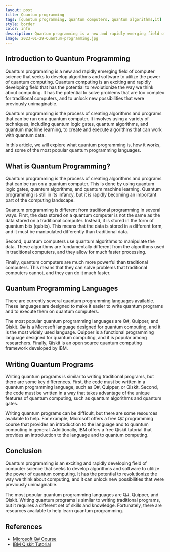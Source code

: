 ```yaml
---
layout: post
title: Quantum programming
tags: [quantum programming, quantum computers, quantum algorithms,it]
style: border
color: info
description: Quantum programming is a new and rapidly emerging field of computer science that seeks to develop algorithms and software to utilize the power of quantum computing. Quantum computing is an exciting and rapidly developing field that has the potential to revolutionize the way we think about computing. It has the potential to solve problems that are too complex for traditional computers, and to unlock new possibilities that were previously unimaginable.
image: 2023-01-29-Quantum-programming.jpg
---
```

## Introduction to Quantum Programming

Quantum programming is a new and rapidly emerging field of computer science that seeks to develop algorithms and software to utilize the power of quantum computing. Quantum computing is an exciting and rapidly developing field that has the potential to revolutionize the way we think about computing. It has the potential to solve problems that are too complex for traditional computers, and to unlock new possibilities that were previously unimaginable.

Quantum programming is the process of creating algorithms and programs that can be run on a quantum computer. It involves using a variety of techniques, including quantum logic gates, quantum algorithms, and quantum machine learning, to create and execute algorithms that can work with quantum data.

In this article, we will explore what quantum programming is, how it works, and some of the most popular quantum programming languages.

## What is Quantum Programming?

Quantum programming is the process of creating algorithms and programs that can be run on a quantum computer. This is done by using quantum logic gates, quantum algorithms, and quantum machine learning. Quantum programming is still in its infancy, but it is rapidly becoming an important part of the computing landscape.

Quantum programming is different from traditional programming in several ways. First, the data stored on a quantum computer is not the same as the data stored on a traditional computer. Instead, it is stored in the form of quantum bits (qubits). This means that the data is stored in a different form, and it must be manipulated differently than traditional data.

Second, quantum computers use quantum algorithms to manipulate the data. These algorithms are fundamentally different from the algorithms used in traditional computers, and they allow for much faster processing.

Finally, quantum computers are much more powerful than traditional computers. This means that they can solve problems that traditional computers cannot, and they can do it much faster.

## Quantum Programming Languages

There are currently several quantum programming languages available. These languages are designed to make it easier to write quantum programs and to execute them on quantum computers.

The most popular quantum programming languages are Q#, Quipper, and Qiskit. Q# is a Microsoft language designed for quantum computing, and it is the most widely used language. Quipper is a functional programming language designed for quantum computing, and it is popular among researchers. Finally, Qiskit is an open source quantum computing framework developed by IBM.

## Writing Quantum Programs

Writing quantum programs is similar to writing traditional programs, but there are some key differences. First, the code must be written in a quantum programming language, such as Q#, Quipper, or Qiskit. Second, the code must be written in a way that takes advantage of the unique features of quantum computing, such as quantum algorithms and quantum gates.

Writing quantum programs can be difficult, but there are some resources available to help. For example, Microsoft offers a free Q# programming course that provides an introduction to the language and to quantum computing in general. Additionally, IBM offers a free Qiskit tutorial that provides an introduction to the language and to quantum computing.

## Conclusion

Quantum programming is an exciting and rapidly developing field of computer science that seeks to develop algorithms and software to utilize the power of quantum computing. It has the potential to revolutionize the way we think about computing, and it can unlock new possibilities that were previously unimaginable.

The most popular quantum programming languages are Q#, Quipper, and Qiskit. Writing quantum programs is similar to writing traditional programs, but it requires a different set of skills and knowledge. Fortunately, there are resources available to help learn quantum programming.

## References

- [Microsoft Q# Course](https://docs.microsoft.com/en-us/quantum/courses/index)
- [IBM Qiskit Tutorial](https://qiskit.org/textbook/preface.html)